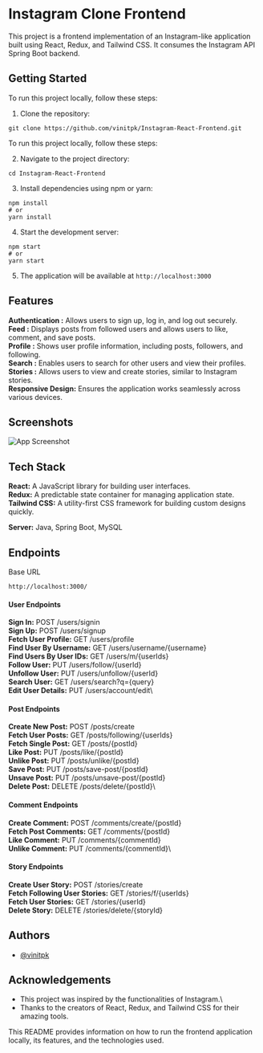 # Instagram Clone Frontend

This project is a frontend implementation of an Instagram-like application built using React, Redux, and Tailwind CSS. It consumes the Instagram API Spring Boot backend.

## Getting Started

To run this project locally, follow these steps:

1. Clone the repository:

```
git clone https://github.com/vinitpk/Instagram-React-Frontend.git
```

To run this project locally, follow these steps:

2. Navigate to the project directory:

```
cd Instagram-React-Frontend
```

3. Install dependencies using npm or yarn:

```
npm install
# or
yarn install

```

4. Start the development server:

```
npm start
# or
yarn start
```

5. The application will be available at
   `http://localhost:3000`

## Features

**Authentication :** Allows users to sign up, log in, and log out securely.\
**Feed :** Displays posts from followed users and allows users to like, comment, and save posts.\
**Profile :** Shows user profile information, including posts, followers, and following.\
**Search :** Enables users to search for other users and view their profiles.\
**Stories :** Allows users to view and create stories, similar to Instagram stories.\
**Responsive Design:** Ensures the application works seamlessly across various devices.

## Screenshots

![App Screenshot](https://via.placeholder.com/468x300?text=App+Screenshot+Here)

## Tech Stack

**React:** A JavaScript library for building user interfaces.\
**Redux:** A predictable state container for managing application state.\
**Tailwind CSS:** A utility-first CSS framework for building custom designs quickly.

**Server:** Java, Spring Boot, MySQL

## Endpoints

Base URL

```
http://localhost:3000/
```

#### User Endpoints

**Sign In:** POST /users/signin\
**Sign Up:** POST /users/signup\
**Fetch User Profile:** GET /users/profile\
**Find User By Username:** GET /users/username/{username}\
**Find Users By User IDs:** GET /users/m/{userIds}\
**Follow User:** PUT /users/follow/{userId}\
**Unfollow User:** PUT /users/unfollow/{userId}\
**Search User:** GET /users/search?q={query}\
**Edit User Details:** PUT /users/account/edit\

#### Post Endpoints

**Create New Post:** POST /posts/create\
**Fetch User Posts:** GET /posts/following/{userIds}\
**Fetch Single Post:** GET /posts/{postId}\
**Like Post:** PUT /posts/like/{postId}\
**Unlike Post:** PUT /posts/unlike/{postId}\
**Save Post:** PUT /posts/save-post/{postId}\
**Unsave Post:** PUT /posts/unsave-post/{postId}\
**Delete Post:** DELETE /posts/delete/{postId}\

#### Comment Endpoints

**Create Comment:** POST /comments/create/{postId}\
**Fetch Post Comments:** GET /comments/{postId}\
**Like Comment:** PUT /comments/{commentId}\
**Unlike Comment:** PUT /comments/{commentId}\

#### Story Endpoints

**Create User Story:** POST /stories/create\
**Fetch Following User Stories:** GET /stories/f/{userIds}\
**Fetch User Stories:** GET /stories/{userId}\
**Delete Story:** DELETE /stories/delete/{storyId}

## Authors

-   [@vinitpk](https://www.github.com/vinitpk)

## Acknowledgements

-   This project was inspired by the functionalities of Instagram.\
-   Thanks to the creators of React, Redux, and Tailwind CSS for their amazing tools.

This README provides information on how to run the frontend application locally, its features, and the technologies used.
